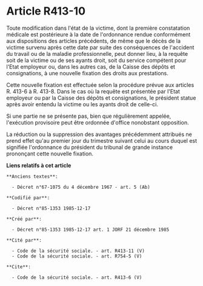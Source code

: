 # Article R413-10

Toute modification dans l'état de la victime, dont la première constatation médicale est postérieure à la date de
l'ordonnance rendue conformément aux dispositions des articles précédents, de même que le décès de la victime survenu après
cette date par suite des conséquences de l'accident du travail ou de la maladie professionnelle, peut donner lieu, à la
requête soit de la victime ou de ses ayants droit, soit du service compétent pour l'Etat employeur ou, dans les autres cas,
de la Caisse des dépôts et consignations, à une nouvelle fixation des droits aux prestations. 

Cette nouvelle fixation est effectuée selon la procédure prévue aux articles R. 413-6 à R. 413-8. Dans le cas où la requête
est présentée par l'Etat employeur ou par la Caisse des dépôts et consignations, le président statue après avoir entendu la
victime ou les ayants droit de celle-ci. 

Si une partie ne se présente pas, bien que régulièrement appelée, l'exécution provisoire peut être ordonnée d'office
nonobstant opposition. 

La réduction ou la suppression des avantages précédemment attribués ne prend effet qu'au premier jour du trimestre suivant
celui au cours duquel est signifiée l'ordonnance du président du tribunal de grande instance prononçant cette nouvelle
fixation.

**Liens relatifs à cet article**

	**Anciens textes**:

	  - Décret n°67-1075 du 4 décembre 1967 - art. 5 (Ab)

	**Codifié par**:

	  - Décret n°85-1353 1985-12-17

	**Créé par**:

	  - Décret n°85-1353 1985-12-17 art. 1 JORF 21 décembre 1985

	**Cité par**:

	  - Code de la sécurité sociale. - art. R413-11 (V)
	  - Code de la sécurité sociale. - art. R754-5 (V)

	**Cite**:

	  - Code de la sécurité sociale. - art. R413-6 (V)
